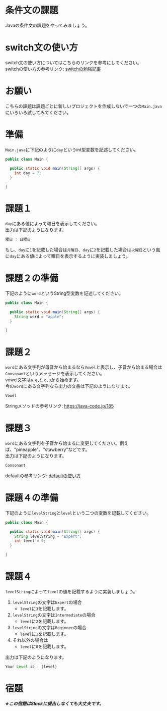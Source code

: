 # 条件文の課題

Javaの条件文の課題をやってみましょう。

# switch文の使い方

switch文の使い方についてはこちらのリンクを参考にしてください。   
switchの使い方の参考リンク: [switchの勉強記事](https://github.com/reytech-co-jp/yume-project/blob/main/lessons/java/02-Java%E3%81%AE%E6%9D%A1%E4%BB%B6%E5%95%8F%E9%A1%8C/.Java%E6%9D%A1%E4%BB%B6%E6%96%87%E3%81%AE%E5%8B%89%E5%BC%B7%E8%A8%98%E4%BA%8B.md#switch%E6%96%87%E3%81%AE%E4%BD%BF%E3%81%84%E6%96%B9)

# お願い

こちらの課題は課題ごとに新しいプロジェクトを作成しないで一つの`Main.java`にいろいろ試してみてください。

# 準備

`Main.java`に下記のように`day`というint型変数を記述してください。
```java
public class Main {

  public static void main(String[] args) {
    int day = 7;
  }

}
```
 
# 課題１   

`day`にある値によって曜日を表示してください。   
出力は下記のようになります。
```java
曜日 : 日曜日
```
もし、`day`に`1`を記載した場合は`月曜日`、`day`に`2`を記載した場合は`火曜日`という風に`day`にある値によって曜日を表示するように実装しましょう。

# 課題２の準備

下記のように`word`というString型変数を記述してください。
```java
public class Main {

  public static void main(String[] args) {
    String word = "apple";
  }

}
```

# 課題２

`word`にある文字列が母音から始まるなら`Vowel`と表示し、子音から始まる場合は`Consonant`というメッセージを表示してください。   
vowel文字は`a,e,i,o,u`から始めます。   
今の`word`にある文字列なら出力の文書は下記のようになります。
```java
Vowel
```
Stringメソッドの参考リンク: https://java-code.jp/185   

# 課題３

`word`にある文字列を子音から始まるに変更してください。例えば、"pineapple"、"stawberry"などです。   
出力は下記のようになります。
```java
Consonant
```
defaultの参考リンク: [defaultの使い方](https://github.com/reytech-co-jp/yume-project/blob/main/lessons/java/02-Java%E3%81%AE%E6%9D%A1%E4%BB%B6%E5%95%8F%E9%A1%8C/.Java%E6%9D%A1%E4%BB%B6%E6%96%87%E3%81%AE%E5%8B%89%E5%BC%B7%E8%A8%98%E4%BA%8B.md#default%E3%83%A9%E3%83%99%E3%83%AB%E3%82%92%E5%88%A9%E7%94%A8%E3%81%99%E3%82%8B)

# 課題４の準備

下記のように`levelString`と`level`という二つの変数を記載してください。
```java
public class Main {

  public static void main(String[] args) {
    String levelString = "Expert";
    int level = 0;
  }

}
```

# 課題４

`levelString`によって`level`の値を記載するように実装しましょう。
1. `levelString`の文字は`Expert`の場合
   - `level`に`3`を記載します。
2. `levelString`の文字は`Intermediate`の場合
   - `level`に`2`を記載します。
3. `levelString`の文字は`Beginner`の場合
   - `level`に`1`を記載します。
4. それ以外の場合は
   - `level`に`0`を記載します。

出力は下記のようになります。
```java
Your Level is : {level}
```

# 宿題

***※この宿題はSlackに提出しなくても大丈夫です。***

